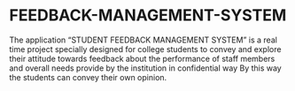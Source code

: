 # FEEDBACK-MANAGEMENT-SYSTEM
The application “STUDENT FEEDBACK MANAGEMENT SYSTEM” is a real time project specially designed for college students to convey and explore their attitude towards feedback about the performance of staff members and overall needs provide by the institution in confidential way By this way the students can convey their own opinion.
